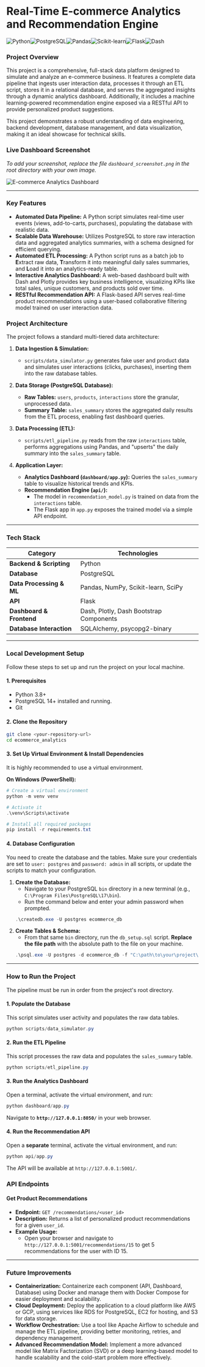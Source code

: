 # Real-Time E-commerce Analytics and Recommendation Engine

![Python](https://img.shields.io/badge/Python-3.11+-blue?style=for-the-badge&logo=python&logoColor=white)![PostgreSQL](https://img.shields.io/badge/PostgreSQL-17-blue?style=for-the-badge&logo=postgresql&logoColor=white)![Pandas](https://img.shields.io/badge/Pandas-2.2-blue?style=for-the-badge&logo=pandas&logoColor=white)![Scikit-learn](https://img.shields.io/badge/Scikit--learn-1.4-orange?style=for-the-badge&logo=scikit-learn&logoColor=white)![Flask](https://img.shields.io/badge/Flask-3.0-black?style=for-the-badge&logo=flask&logoColor=white)![Dash](https://img.shields.io/badge/Dash-2.16-blue?style=for-the-badge&logo=plotly&logoColor=white)

### Project Overview

This project is a comprehensive, full-stack data platform designed to simulate and analyze an e-commerce business. It features a complete data pipeline that ingests user interaction data, processes it through an ETL script, stores it in a relational database, and serves the aggregated insights through a dynamic analytics dashboard. Additionally, it includes a machine learning-powered recommendation engine exposed via a RESTful API to provide personalized product suggestions.

This project demonstrates a robust understanding of data engineering, backend development, database management, and data visualization, making it an ideal showcase for technical skills.

### Live Dashboard Screenshot

*To add your screenshot, replace the file `dashboard_screenshot.png` in the root directory with your own image.*

![E-commerce Analytics Dashboard](./dashboard_screenshot.png)

---

### Key Features

*   **Automated Data Pipeline:** A Python script simulates real-time user events (views, add-to-carts, purchases), populating the database with realistic data.
*   **Scalable Data Warehouse:** Utilizes PostgreSQL to store raw interaction data and aggregated analytics summaries, with a schema designed for efficient querying.
*   **Automated ETL Processing:** A Python script runs as a batch job to **E**xtract raw data, **T**ransform it into meaningful daily sales summaries, and **L**oad it into an analytics-ready table.
*   **Interactive Analytics Dashboard:** A web-based dashboard built with Dash and Plotly provides key business intelligence, visualizing KPIs like total sales, unique customers, and products sold over time.
*   **RESTful Recommendation API:** A Flask-based API serves real-time product recommendations using a user-based collaborative filtering model trained on user interaction data.

### Project Architecture

The project follows a standard multi-tiered data architecture:

1.  **Data Ingestion & Simulation:**
    *   `scripts/data_simulator.py` generates fake user and product data and simulates user interactions (clicks, purchases), inserting them into the raw database tables.

2.  **Data Storage (PostgreSQL Database):**
    *   **Raw Tables:** `users`, `products`, `interactions` store the granular, unprocessed data.
    *   **Summary Table:** `sales_summary` stores the aggregated daily results from the ETL process, enabling fast dashboard queries.

3.  **Data Processing (ETL):**
    *   `scripts/etl_pipeline.py` reads from the raw `interactions` table, performs aggregations using Pandas, and "upserts" the daily summary into the `sales_summary` table.

4.  **Application Layer:**
    *   **Analytics Dashboard (`dashboard/app.py`):** Queries the `sales_summary` table to visualize historical trends and KPIs.
    *   **Recommendation Engine (`api/`):**
        *   The model in `recommendation_model.py` is trained on data from the `interactions` table.
        *   The Flask app in `app.py` exposes the trained model via a simple API endpoint.

---

### Tech Stack

| Category                  | Technologies                                                                          |
| ------------------------- | ------------------------------------------------------------------------------------- |
| **Backend & Scripting**   | Python                                                                                |
| **Database**              | PostgreSQL                                                                            |
| **Data Processing & ML**  | Pandas, NumPy, Scikit-learn, SciPy                                                    |
| **API**                   | Flask                                                                                 |
| **Dashboard & Frontend**  | Dash, Plotly, Dash Bootstrap Components                                               |
| **Database Interaction**  | SQLAlchemy, psycopg2-binary                                                           |

---

### Local Development Setup

Follow these steps to set up and run the project on your local machine.

#### 1. Prerequisites
*   Python 3.8+
*   PostgreSQL 14+ installed and running.
*   Git

#### 2. Clone the Repository
```bash
git clone <your-repository-url>
cd ecommerce_analytics
```

#### 3. Set Up Virtual Environment & Install Dependencies
It is highly recommended to use a virtual environment.

**On Windows (PowerShell):**
```powershell
# Create a virtual environment
python -m venv venv

# Activate it
.\venv\Scripts\activate

# Install all required packages
pip install -r requirements.txt
```

#### 4. Database Configuration
You need to create the database and the tables. Make sure your credentials are set to `user: postgres` and `password: admin` in all scripts, or update the scripts to match your configuration.

1.  **Create the Database:**
    *   Navigate to your PostgreSQL `bin` directory in a new terminal (e.g., `C:\Program Files\PostgreSQL\17\bin`).
    *   Run the command below and enter your admin password when prompted.
    ```powershell
    .\createdb.exe -U postgres ecommerce_db
    ```
2.  **Create Tables & Schema:**
    *   From that same `bin` directory, run the `db_setup.sql` script. **Replace the file path** with the absolute path to the file on your machine.
    ```powershell
    .\psql.exe -U postgres -d ecommerce_db -f "C:\path\to\your\project\ecommerce_analytics\scripts\db_setup.sql"
    ```

---

### How to Run the Project

The pipeline must be run in order from the project's root directory.

#### 1. Populate the Database
This script simulates user activity and populates the raw data tables.
```powershell
python scripts/data_simulator.py
```

#### 2. Run the ETL Pipeline
This script processes the raw data and populates the `sales_summary` table.
```powershell
python scripts/etl_pipeline.py
```

#### 3. Run the Analytics Dashboard
Open a terminal, activate the virtual environment, and run:
```powershell
python dashboard/app.py
```
Navigate to **`http://127.0.0.1:8050/`** in your web browser.

#### 4. Run the Recommendation API
Open a **separate** terminal, activate the virtual environment, and run:
```powershell
python api/app.py
```
The API will be available at `http://127.0.0.1:5001/`.

### API Endpoints

#### Get Product Recommendations

*   **Endpoint:** `GET /recommendations/<user_id>`
*   **Description:** Returns a list of personalized product recommendations for a given `user_id`.
*   **Example Usage:**
    *   Open your browser and navigate to `http://127.0.0.1:5001/recommendations/15` to get 5 recommendations for the user with ID 15.

---

### Future Improvements

*   **Containerization:** Containerize each component (API, Dashboard, Database) using Docker and manage them with Docker Compose for easier deployment and scalability.
*   **Cloud Deployment:** Deploy the application to a cloud platform like AWS or GCP, using services like RDS for PostgreSQL, EC2 for hosting, and S3 for data storage.
*   **Workflow Orchestration:** Use a tool like Apache Airflow to schedule and manage the ETL pipeline, providing better monitoring, retries, and dependency management.
*   **Advanced Recommendation Model:** Implement a more advanced model like Matrix Factorization (SVD) or a deep learning-based model to handle scalability and the cold-start problem more effectively.